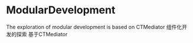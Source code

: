 # ModularDevelopment
The exploration of modular development is based on CTMediator
组件化开发的探索 基于CTMediator
